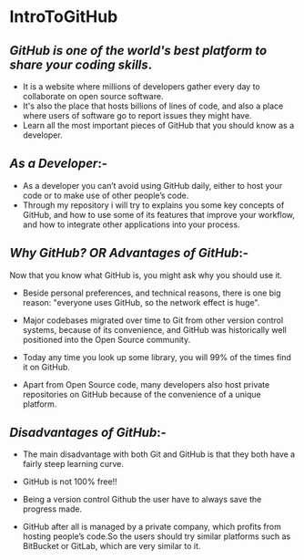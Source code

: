 # IntroToGitHub

## *GitHub  is  one  of  the  world's  best  platform  to share  your  coding  skills*.  

- It is a website where millions of developers gather every day to collaborate on open source software. 
- It's also the place that hosts billions of lines of code, and also a place where users of software go to report issues they might have. 
- Learn all the most important pieces of GitHub that you should know as a developer.




## *As  a  Developer*:-

- As a developer you can’t avoid using GitHub daily, either to host your code or to make use of other people’s code. 
- Through my repository i will try to explains you some key concepts of GitHub, and how to use some of its features that improve your workflow, and how to integrate other applications into your process.




## *Why GitHub?    _OR_    Advantages  of  GitHub*:-
Now that you know what GitHub is, you might ask why you should use it.
 
- Beside personal preferences, and technical reasons, there is one big reason: "everyone uses GitHub, so the network effect is huge".

- Major codebases migrated over time to Git from other version control systems, because of its convenience, and GitHub was historically well positioned into the Open Source community.

- Today any time you look up some library, you will 99% of the times find it on GitHub.

- Apart from Open Source code, many developers also host private repositories on GitHub because of the convenience of a unique platform.



## *Disadvantages of GitHub*:-

- The main disadvantage with both Git and GitHub is that they both have a fairly steep learning curve.

- GitHub  is not  100%  free!!

- Being  a  version  control  Github  the  user have to always save the progress made.

- GitHub after all is managed by a private company, which profits from hosting people’s code.So the users should try similar platforms such as BitBucket or GitLab, which are very similar to it.
